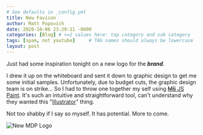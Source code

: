 ```yaml
---
# See defaults in _config.yml
title: New Favicon
author: Matt Popovich
date: 2020-10-06 23:29:11 -0600
categories: [Blog] # <=2 values here: top category and sub category
tags: [spam, not youtube]     # TAG names should always be lowercase
layout: post
---
```


Just had some inspiration tonight on a new logo for the ***brand***.

I drew it up on the whiteboard and sent it down to graphic design to get me some initial samples. Unfortunately, due to budget cuts, the graphic design team is on strike... So I had to throw one together my self using [~~MS~~ JS Paint](https://jspaint.app). It's such an intuitive and straightforward tool, can't understand why they wanted this "[Illustrator](https://www.adobe.com/products/illustrator.html)" thing.

Not too shabby if I say so myself. It has potential. More to come.

![New MDP Logo](/assets/img/sample/avatar2thiccccc.png)
